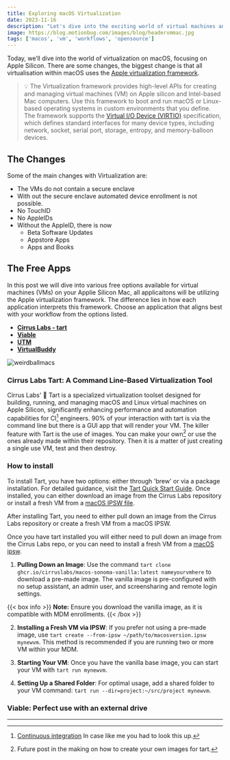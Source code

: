 ```yaml
---
title: Exploring macOS Virtualization
date: 2023-11-16
description: "Let's dive into the exciting world of virtual machines and discover some awesome ways to test our workflows. Things may have changed a bit, but that's just more reason for us to team up and uncover the best strategies together."
image: https://blog.motionbug.com/images/blog/headervmmac.jpg
tags: ['macos', 'vm', 'workflows', 'opensource']
---
```


Today, we’ll dive into the world of virtualization on macOS, focusing on Apple Silicon. There are some changes, the biggest change is that all virtualisation within macOS uses the [Apple virtualization framework](https://developer.apple.com/documentation/virtualization).

> 💡 The Virtualization framework provides high-level APIs for creating
> and managing virtual machines (VM) on Apple silicon and Intel-based
> Mac computers. Use this framework to boot and run macOS or Linux-based
> operating systems in custom environments that you define. The
> framework supports the [Virtual I/O Device
> (VIRTIO)](https://docs.oasis-open.org/virtio/virtio/v1.1/csprd01/virtio-v1.1-csprd01.html)
> specification, which defines standard interfaces for many device
> types, including network, socket, serial port, storage, entropy, and
> memory-balloon devices.

## The Changes

Some of the main changes with Virtualization are:

- The VMs do not contain a secure enclave
- With out the secure enclave automated device enrollment is not possible.
- No TouchID
- No AppleIDs
- Without the AppleID, there is now
  - Beta Software Updates
  - Appstore Apps
  - Apps and Books

## The Free Apps

In this post we will dive into various free options available for virtual machines (VMs) on your Applie Silicon Mac, all applicaitons will be utilizing the Apple virtualization framework. The difference lies in how each application interprets this framework. Choose an application that aligns best with your workflow from the options listed.

- [**Cirrus Labs - tart**](https://tart.run/)
- [**Viable**](https://eclecticlight.co/2022/07/14/introducing-viable-to-virtualise-macos-on-apple-silicon-macs/)
- [**UTM**](https://github.com/utmapp/UTM)
- [**VirtualBuddy**](https://github.com/insidegui/VirtualBuddy#virtualbuddy)

![weirdballmacs](https://blog.motionbug.com/images/blog/weirdballmacs.jpg)

### Cirrus Labs Tart: A Command Line-Based Virtualization Tool

Cirrus Labs' 🥧 Tart is a specialized virtualization toolset designed for building, running, and managing macOS and Linux virtual machines on Apple Silicon, significantly enhancing performance and automation capabilities for CI[^1] engineers. 90% of your interaction with tart is via the command line but there is a GUI app that will render your VM. The killer feature with Tart is the use of images. You can make your own[^2] or use the ones already made within their repository. Then it is a matter of just creating a single use VM, test and then destroy.

### How to install

To install Tart, you have two options: either through 'brew' or via a package installation. For detailed guidance, visit the [Tart Quick Start Guide](https://tart.run/quick-start/). Once installed, you can either download an image from the Cirrus Labs repository or install a fresh VM from a [macOS IPSW file](https://mrmacintosh.com/apple-silicon-m1-full-macos-restore-ipsw-firmware-files-database/).

After installing Tart, you need to either pull down an image from the Cirrus Labs repository or create a fresh VM from a macOS IPSW.

Once you have tart installed you will either need to pull down an image from the Cirrus Labs repo, or you can need to install a fresh VM from a [macOS ipsw](https://mrmacintosh.com/apple-silicon-m1-full-macos-restore-ipsw-firmware-files-database/).

1. **Pulling Down an Image**: Use the command `tart clone ghcr.io/cirruslabs/macos-sonoma-vanilla:latest nameyourvmhere` to download a pre-made image. The vanilla image is pre-configured with no setup assistant, an admin user, and screensharing and remote login settings.

{{< box info >}}
**Note:** Ensure you download the vanilla image, as it is compatible with MDM enrollments.
{{< /box >}}

2. **Installing a Fresh VM via IPSW**: If you prefer not using a pre-made image, use `tart create --from-ipsw ~/path/to/macosversion.ipsw mynewvm`. This method is recommended if you are running two or more VM within your MDM.

3. **Starting Your VM**: Once you have the vanilla base image, you can start your VM with `tart run mynewvm`.

4. **Setting Up a Shared Folder**: For optimal usage, add a shared folder to your VM command: `tart run --dir=project:~/src/project mynewvm`.

### Viable: Perfect use with an external drive

---

[^1]: [Continuous integration](https://en.wikipedia.org/wiki/Continuous_integration) In case like me you had to look this up.

[^2]: Future post in the making on how to create your own images for tart.
